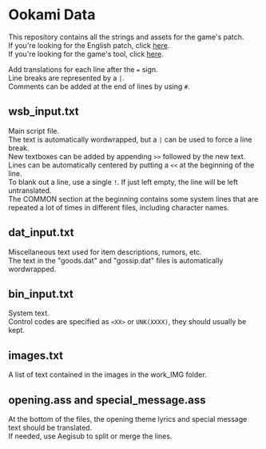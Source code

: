 # Ookami Data
This repository contains all the strings and assets for the game's patch.  
If you're looking for the English patch, click [here](https://agtteam.net/holo).  
If you're looking for the game's tool, click [here](https://github.com/AGTTeam/OokamiTranslation).  


Add translations for each line after the `=` sign.  
Line breaks are represented by a `|`.  
Comments can be added at the end of lines by using `#`.  
## wsb_input.txt
Main script file.  
The text is automatically wordwrapped, but a `|` can be used to force a line break.  
New textboxes can be added by appending `>>` followed by the new text.  
Lines can be automatically centered by putting a `<<` at the beginning of the line.  
To blank out a line, use a single `!`. If just left empty, the line will be left untranslated.  
The COMMON section at the beginning contains some system lines that are repeated a lot of times in different files, including character names.  
## dat_input.txt
Miscellaneous text used for item descriptions, rumors, etc.  
The text in the "goods.dat" and "gossip.dat" files is automatically wordwrapped.  
## bin_input.txt
System text.  
Control codes are specified as `<XX>` or `UNK(XXXX)`, they should usually be kept.  
## images.txt
A list of text contained in the images in the work_IMG folder.  
## opening.ass and special_message.ass
At the bottom of the files, the opening theme lyrics and special message text should be translated.  
If needed, use Aegisub to split or merge the lines.  
